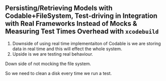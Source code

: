 ## Persisting/Retrieving Models with Codable+FileSystem, Test-driving in Integration with Real Frameworks Instead of Mocks & Measuring Test Times Overhead with `xcodebuild`

1. Downside of using real time implementaiton of Codable is we are storing data in real time and this will effect the  whole system.
2. Upside is we are testing real behaviour.

Down side of not mocking the file system.

So we need to clean a disk every time we run a test.
